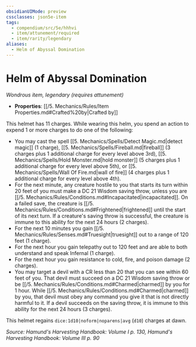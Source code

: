 ```yaml
---
obsidianUIMode: preview
cssclasses: json5e-item
tags:
  - compendium/src/5e/hhhvi
  - item/attunement/required
  - item/rarity/legendary
aliases:
  - Helm of Abyssal Domination
---
```

# Helm of Abyssal Domination
*Wondrous item, legendary (requires attunement)*  

- **Properties**: [[/5. Mechanics/Rules/Item Properties.md#Crafted%20by\|Crafted by]]

This helmet has 11 charges. While wearing this helm, you spend an action to expend 1 or more charges to do one of the following:

- You may cast the spell [[5. Mechanics/Spells/Detect Magic.md\|detect magic]] (1 charge), [[5. Mechanics/Spells/Fireball.md\|fireball]] (3 charges plus 1 additional charge for every level above 3rd), [[5. Mechanics/Spells/Hold Monster.md\|hold monster]] (5 charges plus 1 additional charge for every level above 5th), or [[5. Mechanics/Spells/Wall Of Fire.md\|wall of fire]] (4 charges plus 1 additional charge for every level above 4th).  
- For the next minute, any creature hostile to you that starts its turn within 20 feet of you must make a DC 21 Wisdom saving throw, unless you are [[/5. Mechanics/Rules/Conditions.md#Incapacitated\|incapacitated]]. On a failed save, the creature is [[/5. Mechanics/Rules/Conditions.md#Frightened\|frightened]] until the start of its next turn. If a creature's saving throw is successful, the creature is immune to this ability for the next 24 hours (2 charges).  
- For the next 10 minutes you gain [[/5. Mechanics/Rules/Senses.md#Truesight\|truesight]] out to a range of 120 feet (1 charge).  
- For the next hour you gain telepathy out to 120 feet and are able to both understand and speak Infernal (1 charge).  
- For the next hour you gain resistance to cold, fire, and poison damage (2 charges).  
- You may target a devil with a CR less than 20 that you can see within 60 feet of you. That devil must succeed on a DC 21 Wisdom saving throw or be [[/5. Mechanics/Rules/Conditions.md#Charmed\|charmed]] by you for 1 hour. While [[/5. Mechanics/Rules/Conditions.md#Charmed\|charmed]] by you, that devil must obey any command you give it that is not directly harmful to it. If a devil succeeds on the saving throw, it is immune to this ability for the next 24 hours (3 charges).  

This helmet regains `dice:1d10|noform|noparens|avg` (`d10`) charges at dawn.

*Source: Hamund's Harvesting Handbook: Volume I p. 130, Hamund's Harvesting Handbook: Volume III p. 90*

